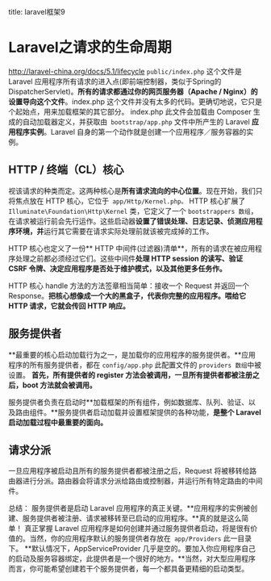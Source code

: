 title: laravel框架9 

#  Laravel之请求的生命周期 
http://laravel-china.org/docs/5.1/lifecycle
` public/index.php ` 这个文件是 Laravel 应用程序所有请求的进入点(即前端控制器，类似于Spring的DispatcherServlet)。**所有的请求都通过你的网页服务器（Apache / Nginx）的设置导向这个文件**。index.php 这个文件并没有太多的代码。更确切地说，它只是个起始点，用来加载框架的其它部分。
index.php 此文件会加载由 Composer 生成的自动加载器定义，并获取由`  bootstrap/app.php ` 文件中所产生的 Laravel **应用程序实例**。Laravel 自身的第一个动作就是创建一个应用程序／服务容器的实例。

##  HTTP / 终端（CL）核心 
视该请求的种类而定。这两种核心是**所有请求流向的中心位置**。现在开始，我们只将焦点放在 HTTP 核心，它位于`  app/Http/Kernel.php。 `
HTTP 核心扩展了`  Illuminate\Foundation\Http\Kernel ` 类，它定义了一个 ` bootstrappers 数组 `，在请求被运行前会先行运作。这些启动器**设置了错误处理、日志记录、侦测应用程序环境，并**运行其它需要在请求实际处理前就该被完成掉的工作。

HTTP 核心也定义了一份** HTTP 中间件(过滤器)清单**，所有的请求在被应用程序处理之前都必须经过它们。这些中间件**处理 HTTP session 的读写、验证 CSRF 令牌、决定应用程序是否处于维护模式，以及其他更多任务作。**

HTTP 核心 handle 方法的方法签章相当简单：接收一个 Request 并返回一个 Response。**把核心想像成一个大的黑盒子，代表你完整的应用程序。喂给它 HTTP 请求，它就会传回 HTTP 响应。**

##  服务提供者 
**最重要的核心启动加载行为之一，是加载你的应用程序的服务提供者。**应用程序的所有服务提供者，都在 ` config/app.php ` 此配置文件的 ` providers 数组 `中被设置。
**首先，所有提供者的 register 方法会被调用，一旦所有提供者都被注册之后，boot 方法就会被调用。**

服务提供者负责在启动时**加载框架的所有组件，例如数据库、队列、验证、以及路由组件。**服务提供者启动加载并设置框架提供的各种功能，**是整个 Laravel 启动加载过程中最重要的面向。**

##  请求分派 
一旦应用程序被启动且所有的服务提供者都被注册之后，Request 将被移转给路由器进行分派。路由器会将请求分派给路由或控制器，并运行所有特定路由的中间件。

总结：
服务提供者是启动 Laravel 应用程序的真正关键。**应用程序的实例被创建、服务提供者被注册、请求被移转至已启动的应用程序。**真的就是这么简单！
真正掌握 Laravel 应用程序是如何创建并通过服务提供者启动，将是很有价值的。当然，你的应用程序默认的服务提供者存放在`  app/Providers ` 此一目录下。
**默认情况下，AppServiceProvider 几乎是空的。要加入你应用程序自己的启动及服务容器绑定，此提供者是一个很好的地方。**当然，对大型应用程序而言，你可能希望创建若干个服务提供者，每一个都具备更精细的启动类型。